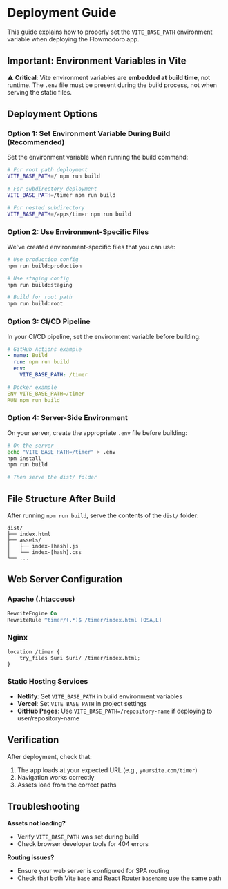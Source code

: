 # Deployment Guide

This guide explains how to properly set the `VITE_BASE_PATH` environment variable when deploying the Flowmodoro app.

## Important: Environment Variables in Vite

⚠️ **Critical**: Vite environment variables are **embedded at build time**, not runtime. The `.env` file must be present during the build process, not when serving the static files.

## Deployment Options

### Option 1: Set Environment Variable During Build (Recommended)

Set the environment variable when running the build command:

```bash
# For root path deployment
VITE_BASE_PATH=/ npm run build

# For subdirectory deployment
VITE_BASE_PATH=/timer npm run build

# For nested subdirectory
VITE_BASE_PATH=/apps/timer npm run build
```

### Option 2: Use Environment-Specific Files

We've created environment-specific files that you can use:

```bash
# Use production config
npm run build:production

# Use staging config
npm run build:staging

# Build for root path
npm run build:root
```

### Option 3: CI/CD Pipeline

In your CI/CD pipeline, set the environment variable before building:

```yaml
# GitHub Actions example
- name: Build
  run: npm run build
  env:
    VITE_BASE_PATH: /timer

# Docker example
ENV VITE_BASE_PATH=/timer
RUN npm run build
```

### Option 4: Server-Side Environment

On your server, create the appropriate `.env` file before building:

```bash
# On the server
echo "VITE_BASE_PATH=/timer" > .env
npm install
npm run build

# Then serve the dist/ folder
```

## File Structure After Build

After running `npm run build`, serve the contents of the `dist/` folder:

```
dist/
├── index.html
├── assets/
│   ├── index-[hash].js
│   └── index-[hash].css
└── ...
```

## Web Server Configuration

### Apache (.htaccess)

```apache
RewriteEngine On
RewriteRule ^timer/(.*)$ /timer/index.html [QSA,L]
```

### Nginx

```nginx
location /timer {
    try_files $uri $uri/ /timer/index.html;
}
```

### Static Hosting Services

- **Netlify**: Set `VITE_BASE_PATH` in build environment variables
- **Vercel**: Set `VITE_BASE_PATH` in project settings
- **GitHub Pages**: Use `VITE_BASE_PATH=/repository-name` if deploying to user/repository-name

## Verification

After deployment, check that:

1. The app loads at your expected URL (e.g., `yoursite.com/timer`)
2. Navigation works correctly
3. Assets load from the correct paths

## Troubleshooting

**Assets not loading?**

- Verify `VITE_BASE_PATH` was set during build
- Check browser developer tools for 404 errors

**Routing issues?**

- Ensure your web server is configured for SPA routing
- Check that both Vite `base` and React Router `basename` use the same path
